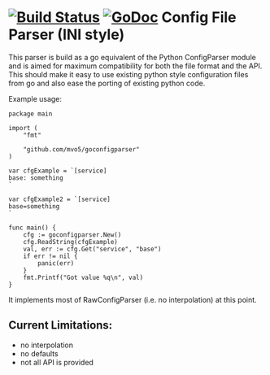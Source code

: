 [![Build Status][travis-image]][travis-url]
[![GoDoc][godoc-image]][godoc-url]
Config File Parser (INI style)
==============================

This parser is build as a go equivalent of the Python ConfigParser
module and is aimed for maximum compatibility for both the file format
and the API. This should make it easy to use existing python style
configuration files from go and also ease the porting of existing
python code.

Example usage:
```golang
package main

import (
	"fmt"

	"github.com/mvo5/goconfigparser"
)

var cfgExample = `[service]
base: something
`

var cfgExample2 = `[service]
base=something
`

func main() {
	cfg := goconfigparser.New()
	cfg.ReadString(cfgExample)
	val, err := cfg.Get("service", "base")
	if err != nil {
		panic(err)
	}
	fmt.Printf("Got value %q\n", val)
}
```


It implements most of RawConfigParser (i.e. no interpolation) at this
point.

Current Limitations:
--------------------
 * no interpolation
 * no defaults
 * not all API is provided

[travis-image]: https://travis-ci.org/mvo5/goconfigparser.svg?branch=master
[travis-url]: https://travis-ci.org/mvo5/goconfigparser

[godoc-image]: https://godoc.org/github.com/mvo5/goconfigparser?status.svg
[godoc-url]: https://godoc.org/github.com/mvo5/goconfigparser
